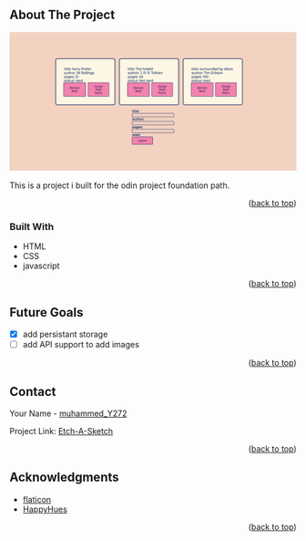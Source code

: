 <!-- ABOUT THE PROJECT -->

## About The Project

![Screenshot](screenshot.png)

This is a project i built for the odin project foundation path.

<p align="right">(<a href="#top">back to top</a>)</p>

### Built With

- HTML
- CSS
- javascript

<p align="right">(<a href="#top">back to top</a>)</p>

<!-- Future Goals -->

## Future Goals

- [x] add persistant storage
- [ ] add API support to add images

<p align="right">(<a href="#top">back to top</a>)</p>

<!-- CONTACT -->

## Contact

Your Name - [muhammed_Y272](https://twitter.com/muhammed_Y272)

Project Link: [Etch-A-Sketch](https://mohamedyasser27.github.io/Etch-A-Sketch/)

<p align="right">(<a href="#top">back to top</a>)</p>

<!-- ACKNOWLEDGMENTS -->

## Acknowledgments

- [flaticon](https://www.flaticon.com/)
- [HappyHues](https://www.happyhues.co/palettes/15)

<p align="right">(<a href="#top">back to top</a>)</p>
